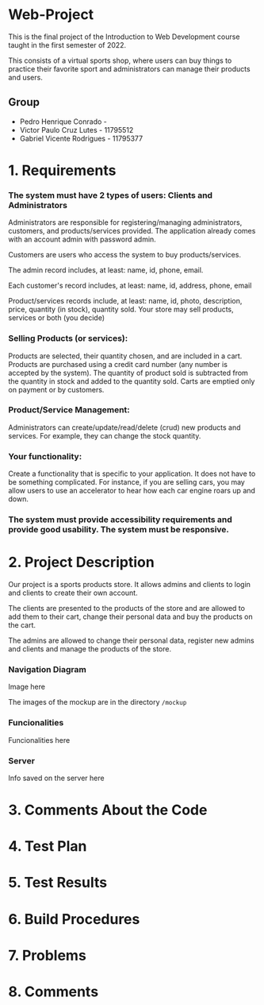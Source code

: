 # Web-Project
This is the final project of the Introduction to Web Development course taught in the first semester of 2022.

This consists of a virtual sports shop, where users can buy things to practice their favorite sport and administrators can manage their products and users.

## Group
* Pedro Henrique Conrado - 
* Victor Paulo Cruz Lutes - 11795512
* Gabriel Vicente Rodrigues - 11795377


# 1. Requirements

### The system must have 2 types of users: Clients and Administrators

Administrators are responsible for registering/managing administrators, customers, and products/services provided. The application already comes with an account admin with password admin.

Customers are users who access the system to buy products/services.

The admin record includes, at least: name, id, phone, email.

Each customer's record includes, at least: name, id, address, phone, email

Product/services records include, at least: name, id, photo, description, price, quantity (in stock), quantity sold.
Your store may sell products, services or both (you decide)

### Selling Products (or services): 

Products are selected, their quantity chosen, and are included in a cart. Products are purchased using a credit card number (any number is accepted by the system). The quantity of product sold is subtracted from the quantity in stock and added to the quantity sold. Carts are emptied only on payment or by customers.

### Product/Service Management: 
Administrators can create/update/read/delete (crud) new products and services. For example, they can change the stock quantity.

### Your functionality: 
Create a functionality that is specific to your application. It does not have to be something complicated. For instance, if you are selling cars, you may allow users to use an accelerator to hear how each car engine roars up and down.   

### The system must provide accessibility requirements and provide good usability. The system must be responsive.


# 2. Project Description
Our project is a sports products store. It allows admins and clients to login and clients to create their own account.

The clients are presented to the products of the store and are allowed to add them to their cart, change their personal data and buy the products on the cart.

The admins are allowed to change their personal data, register new admins and clients and manage the products of the store.

### Navigation Diagram
Image here

The images of the mockup are in the directory ```/mockup```

### Funcionalities
Funcionalities here

### Server
Info saved on the server here

# 3. Comments About the Code

# 4. Test Plan

# 5. Test Results

# 6. Build Procedures

# 7. Problems

# 8. Comments
